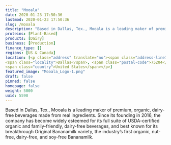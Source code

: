 ```yaml
---
title: "Mooala"
date: 2020-01-23 17:50:36
lastmod: 2020-01-23 17:50:36
slug: /mooala
description: "Based in Dallas, Tex., Mooala is a leading maker of premium, organic, dairy-free beverages made from real ingredients. Since its founding in 2016, the company has become widely esteemed for its full suite of USDA-certified organic and family-friendly, dairy-free beverages, and best known for its breakthrough Original Bananamilk variety, the industry’s first organic, nut-free, dairy-free, and soy-free Bananamilk."
proteins: [Plant-Based]
products: [Dairy]
business: [Production]
finance_type: []
regions: [US & Canada]
location: [<p class="address" translate="no"><span class="address-line1">McKinney Avenue</span><br>
<span class="locality">Dallas</span>, <span class="postal-code">75204</span><br>
<span class="country">United States</span></p>]
featured_image: "Mooala_Logo-1.png"
draft: false
pinned: false
homepage: false
weight: 5000
uuid: 5598
---
```

Based in Dallas, Tex., Mooala is a leading maker of premium, organic, dairy-free beverages made from real ingredients. Since its founding in 2016, the company has become widely esteemed for its full suite of USDA-certified organic and family-friendly, dairy-free beverages, and best known for its breakthrough Original Bananamilk variety, the industry’s first organic, nut-free, dairy-free, and soy-free Bananamilk.

